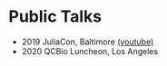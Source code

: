 # Public Talks

+ 2019 JuliaCon, Baltimore [(youtube)](https://www.youtube.com/watch?v=UPIKafShwFw)
+ 2020 QCBio Luncheon, Los Angeles
